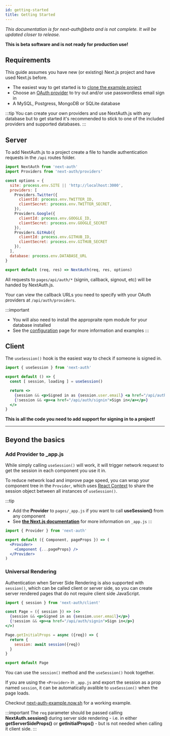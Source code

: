 ```yaml
---
id: getting-started
title: Getting Started
---
```


*This documentation is for next-auth@beta and is not complete. It will be updated closer to release.*

**This is beta software and is not ready for production use!**

## Requirements  

This guide assumes you have new (or existing) Next.js project and have used Next.js before.

* The easiest way to get started is to [clone the example project](https://github.com/iaincollins/next-auth-example)
* Choose an [OAuth provider](/providers) to try out and/or use passwordless email sign in
* A MySQL, Postgress, MongoDB or SQLite database

:::tip
You can create your own providers and use NextAuth.js with any database but to get started it's recommended to stick to one of the included providers and supported databases.
:::

## Server

To add NextAuth.js to a project create a file to handle authentication requests in the `/api` routes folder.

```javascript title="/pages/api/auth/[...slug].js"
import NextAuth from 'next-auth'
import Providers from 'next-auth/providers'

const options = {
  site: process.env.SITE || 'http://localhost:3000',
  providers: [
    Providers.Twitter({
      clientId: process.env.TWITTER_ID,
      clientSecret: process.env.TWITTER_SECRET,
    }),
    Providers.Google({
      clientId: process.env.GOOGLE_ID,
      clientSecret: process.env.GOOGLE_SECRET
    }),
    Providers.GitHub({
      clientId: process.env.GITHUB_ID,
      clientSecret: process.env.GITHUB_SECRET
    }),
  ],
  database: process.env.DATABASE_URL
}

export default (req, res) => NextAuth(req, res, options)
```

All requests to `pages/api/auth/*` (signin, callback, signout, etc) will be handed by NextAuth.js.

Your can view the callback URLs you need to specify with your OAuth providers at `/api/auth/providers`.

:::important
* You will also need to install the appropraite npm module for your database installed 
* See the [configuration](/configuration) page for more information and examples
:::

## Client 

The `useSession()` hook is the easiest way to check if someone is signed in.

```jsx {5} title="/pages/index.js"
import { useSession } from 'next-auth'

export default () => {
  const [ session, loading ] = useSession()

  return <>
    {session && <p>Signed in as {session.user.email} <a href="/api/auth/signout">Sign out</a></p>}
    {!session && <p><a href="/api/auth/signin">Sign in</a></p>}
  </>
}
```

**This is all the code you need to add support for signing in to a project!**

---

## Beyond the basics

### Add Provider to _app.js

While simply calling `useSession()` will work, it will trigger network request to get the session in each component you use it in.

To reduce network load and improve page speed, you can wrap your component tree in the `Provider`, which uses [React Context](https://reactjs.org/docs/context.html) to share the session object between all instances of `useSession()`.

:::tip
* Add the **Provider** to `pages/_app.js` if you want to call **useSession()** from any component
* See [**the Next.js documentation**](https://nextjs.org/docs/advanced-features/custom-app) for more information on `_app.js`
:::

```jsx {5,7} title="/pages/_app.js"
import { Provider } from 'next-auth'

export default ({ Component, pageProps }) => (
  <Provider>
    <Component {...pageProps} />
  </Provider>
)
```

### Universal Rendering

Authentication when Server Side Rendering is also supported with `session()`, which can be called client or server side, so you can create server rendered pages that do not require client side JavaScript.

```jsx {3,10} title="/pages/index.js"
import { session } from 'next-auth/client'

const Page = ({ session }) => (<>
  {session && <p>Signed in as {session.user.email}</p>}
  {!session && <p><a href="/api/auth/signin">Sign in</p>}
</>)

Page.getInitialProps = async ({req}) => {
  return {
    session: await session({req})
  }
}

export default Page
```

You can use the `session()` method and the `useSession()` hook together. 

If you are using the `<Provider>` in `_app.js` and export the session as a prop named `session`, it can be automatically avalible to `useSession()` when the page loads.

Checkout [next-auth-example.now.sh](https://next-auth-example.now.sh) for a working example.

:::important
The `req` parameter should be passed calling **NextAuth.session()** during server side rendering - i.e. in either **getServerSideProps()** or **getInitialProps()** - but is not needed when calling it client side.
:::
